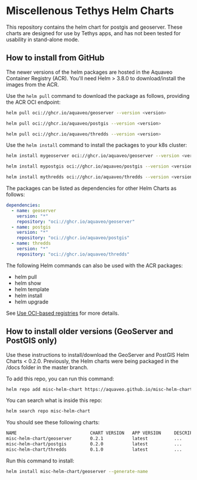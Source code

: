 # Miscellenous Tethys Helm Charts
This repository contains the helm chart for postgis and geoserver. These charts are designed for use by Tethys apps, and has not been tested for usability in stand-alone mode.

## How to install from GitHub

The newer versions of the helm packages are hosted in the Aquaveo Container Registry (ACR). You'll need Helm > 3.8.0 to download/install the images from the ACR.

Use the `helm pull` command to download the package as follows, providing the ACR OCI endpoint:

```bash
helm pull oci://ghcr.io/aquaveo/geoserver --version <version>
```

```bash
helm pull oci://ghcr.io/aquaveo/postgis --version <version>
```

```bash
helm pull oci://ghcr.io/aquaveo/thredds --version <version>
```

Use the `helm install` command to install the packages to your k8s cluster:

```bash
helm install mygeoserver oci://ghcr.io/aquaveo/geoserver --version <version>
```

```bash
helm install mypostgis oci://ghcr.io/aquaveo/postgis --version <version>
```

```bash
helm install mythredds oci://ghcr.io/aquaveo/thredds --version <version>
```

The packages can be listed as dependencies for other Helm Charts as follows:

```yaml
dependencies:
  - name: geoserver
    version: "*"
    repository: "oci://ghcr.io/aquaveo/geoserver"
  - name: postgis
    version: "*"
    repository: "oci://ghcr.io/aquaveo/postgis"
  - name: thredds
    version: "*"
    repository: "oci://ghcr.io/aquaveo/thredds"
```

The following Helm commands can also be used with the ACR packages:

* helm pull
* helm show
* helm template
* helm install
* helm upgrade

See [Use OCI-based registries](https://helm.sh/docs/topics/registries/) for more details.

## How to install older versions (GeoServer and PostGIS only)

Use these instructions to install/download the GeoServer and PostGIS Helm Charts < 0.2.0. Previously, the Helm charts were being packaged in the /docs folder in the master branch.

To add this repo, you can run this command:

```bash
helm repo add misc-helm-chart https://aquaveo.github.io/misc-helm-charts/
```

You can search what is inside this repo:
```bash
helm search repo misc-helm-chart
```
You should see these following charts:

``` bash
NAME                            CHART VERSION   APP VERSION     DESCRIPTION     
misc-helm-chart/geoserver       0.2.1           latest          ...       
misc-helm-chart/postgis         0.2.0           latest          ...
misc-helm-chart/thredds         0.1.0           latest          ...
```

Run this command to install:

``` bash
helm install misc-helm-chart/geoserver --generate-name
```
